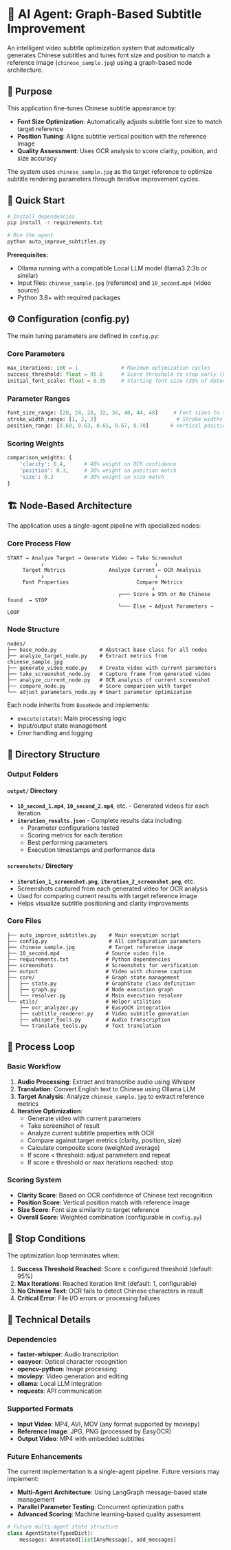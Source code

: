 # 🤖 AI Agent: Graph-Based Subtitle Improvement

An intelligent video subtitle optimization system that automatically generates Chinese subtitles and tunes font size and position to match a reference image (`chinese_sample.jpg`) using a graph-based node architecture.

## 🎯 **Purpose**

This application fine-tunes Chinese subtitle appearance by:
- **Font Size Optimization**: Automatically adjusts subtitle font size to match target reference
- **Position Tuning**: Aligns subtitle vertical position with the reference image
- **Quality Assessment**: Uses OCR analysis to score clarity, position, and size accuracy

The system uses `chinese_sample.jpg` as the target reference to optimize subtitle rendering parameters through iterative improvement cycles.

## 🚀 **Quick Start**

```bash
# Install dependencies
pip install -r requirements.txt

# Run the agent
python auto_improve_subtitles.py
```

**Prerequisites:**
- Ollama running with a compatible Local LLM model (llama3.2:3b or similar)
- Input files: `chinese_sample.jpg` (reference) and `10_second.mp4` (video source)
- Python 3.8+ with required packages

## ⚙️ **Configuration (config.py)**

The main tuning parameters are defined in `config.py`:

### **Core Parameters**
```python
max_iterations: int = 1              # Maximum optimization cycles
success_threshold: float = 95.0      # Score threshold to stop early (0-100%)
initial_font_scale: float = 0.35     # Starting font size (35% of detected size)
```

### **Parameter Ranges**
```python
font_size_range: [20, 24, 28, 32, 36, 40, 44, 48]     # Font sizes to test
stroke_width_range: [1, 2, 3]                          # Stroke widths to try
position_range: [0.60, 0.63, 0.65, 0.67, 0.70]       # Vertical positions (0-1)
```

### **Scoring Weights**
```python
comparison_weights: {
    'clarity': 0.4,      # 40% weight on OCR confidence
    'position': 0.3,     # 30% weight on position match  
    'size': 0.3          # 30% weight on size match
}
```

## 🏗️ **Node-Based Architecture**

The application uses a single-agent pipeline with specialized nodes:

### **Core Process Flow**
```
START → Analyze Target → Generate Video → Take Screenshot 
           ↓                                    ↓
     Target Metrics              Analyze Current ← OCR Analysis
           ↓                                    ↓
     Font Properties                      Compare Metrics
                                               ↓
                                    ┌─── Score ≥ 95% or No Chinese found  → STOP
                                    └─── Else → Adjust Parameters → LOOP
```

### **Node Structure**
```
nodes/
├── base_node.py              # Abstract base class for all nodes
├── analyze_target_node.py    # Extract metrics from chinese_sample.jpg
├── generate_video_node.py    # Create video with current parameters
├── take_screenshot_node.py   # Capture frame from generated video
├── analyze_current_node.py   # OCR analysis of current screenshot
├── compare_node.py           # Score comparison with target
└── adjust_parameters_node.py # Smart parameter optimization
```

Each node inherits from `BaseNode` and implements:
- `execute(state)`: Main processing logic
- Input/output state management
- Error handling and logging

## 📁 **Directory Structure**

### **Output Folders**

#### **`output/` Directory**
- **`10_second_1.mp4`**, **`10_second_2.mp4`**, etc. - Generated videos for each iteration
- **`iteration_results.json`** - Complete results data including:
  - Parameter configurations tested
  - Scoring metrics for each iteration
  - Best performing parameters
  - Execution timestamps and performance data

#### **`screenshots/` Directory** 
- **`iteration_1_screenshot.png`**, **`iteration_2_screenshot.png`**, etc.
- Screenshots captured from each generated video for OCR analysis
- Used for comparing current results with target reference image
- Helps visualize subtitle positioning and clarity improvements

### **Core Files**
```
├── auto_improve_subtitles.py    # Main execution script
├── config.py                    # All configuration parameters
├── chinese_sample.jpg           # Target reference image
├── 10_second.mp4               # Source video file
├── requirements.txt            # Python dependencies
├── screenshots                 # Screenshots for verification
├── output                      # Video with chinese caption
├── core/                       # Graph state management
│   ├── state.py                # GraphState class definition
│   ├── graph.py                # Node execution graph
│   └── resolver.py             # Main execution resolver
└── utils/                      # Helper utilities
    ├── ocr_analyzer.py         # EasyOCR integration
    ├── subtitle_renderer.py    # Video subtitle generation
    ├── whisper_tools.py        # Audio transcription
    └── translate_tools.py      # Text translation
```

## 🔄 **Process Loop**

### **Basic Workflow**
1. **Audio Processing**: Extract and transcribe audio using Whisper
2. **Translation**: Convert English text to Chinese using Ollama LLM
3. **Target Analysis**: Analyze `chinese_sample.jpg` to extract reference metrics
4. **Iterative Optimization**:
   - Generate video with current parameters
   - Take screenshot of result
   - Analyze current subtitle properties with OCR
   - Compare against target metrics (clarity, position, size)
   - Calculate composite score (weighted average)
   - If score < threshold: adjust parameters and repeat
   - If score ≥ threshold or max iterations reached: stop

### **Scoring System**
- **Clarity Score**: Based on OCR confidence of Chinese text recognition
- **Position Score**: Vertical position match with reference image
- **Size Score**: Font size similarity to target reference
- **Overall Score**: Weighted combination (configurable in `config.py`)

## 🛑 **Stop Conditions**

The optimization loop terminates when:
1. **Success Threshold Reached**: Score ≥ configured threshold (default: 95%)
2. **Max Iterations**: Reached iteration limit (default: 1, configurable)
3. **No Chinese Text**: OCR fails to detect Chinese characters in result
4. **Critical Error**: File I/O errors or processing failures

## 🔧 **Technical Details**

### **Dependencies**
- **faster-whisper**: Audio transcription
- **easyocr**: Optical character recognition
- **opencv-python**: Image processing
- **moviepy**: Video generation and editing
- **ollama**: Local LLM integration
- **requests**: API communication

### **Supported Formats**
- **Input Video**: MP4, AVI, MOV (any format supported by moviepy)
- **Reference Image**: JPG, PNG (processed by EasyOCR)
- **Output Video**: MP4 with embedded subtitles

### **Future Enhancements**
The current implementation is a single-agent pipeline. Future versions may implement:
- **Multi-Agent Architecture**: Using LangGraph message-based state management
- **Parallel Parameter Testing**: Concurrent optimization paths
- **Advanced Scoring**: Machine learning-based quality assessment

```python
# Future multi-agent state structure
class AgentState(TypedDict):
    messages: Annotated[list[AnyMessage], add_messages]
```